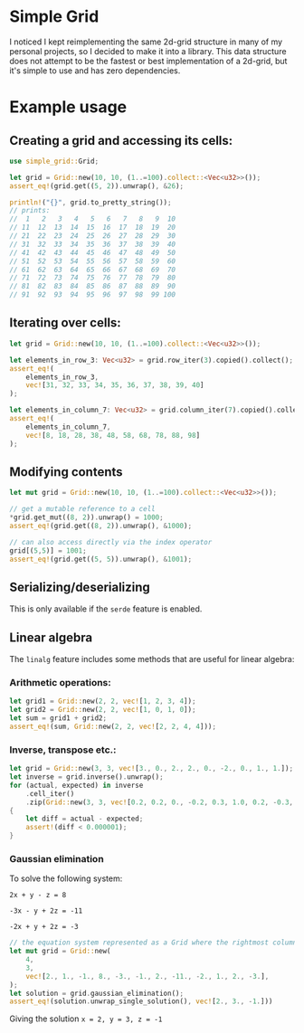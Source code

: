 # Simple Grid

I noticed I kept reimplementing the same 2d-grid structure in many of my personal projects, so I decided to make it into a library. This data structure does not attempt to be the fastest or best implementation of a 2d-grid, but it's simple to use and has zero dependencies.

# Example usage

## Creating a grid and accessing its cells:

```rust
use simple_grid::Grid;

let grid = Grid::new(10, 10, (1..=100).collect::<Vec<u32>>());
assert_eq!(grid.get((5, 2)).unwrap(), &26);

println!("{}", grid.to_pretty_string());
// prints:
//  1   2   3   4   5   6   7   8   9  10
// 11  12  13  14  15  16  17  18  19  20
// 21  22  23  24  25  26  27  28  29  30
// 31  32  33  34  35  36  37  38  39  40
// 41  42  43  44  45  46  47  48  49  50
// 51  52  53  54  55  56  57  58  59  60
// 61  62  63  64  65  66  67  68  69  70
// 71  72  73  74  75  76  77  78  79  80
// 81  82  83  84  85  86  87  88  89  90
// 91  92  93  94  95  96  97  98  99 100
```

## Iterating over cells:

```rust
let grid = Grid::new(10, 10, (1..=100).collect::<Vec<u32>>());

let elements_in_row_3: Vec<u32> = grid.row_iter(3).copied().collect();
assert_eq!(
    elements_in_row_3,
    vec![31, 32, 33, 34, 35, 36, 37, 38, 39, 40]
);

let elements_in_column_7: Vec<u32> = grid.column_iter(7).copied().collect();
assert_eq!(
    elements_in_column_7,
    vec![8, 18, 28, 38, 48, 58, 68, 78, 88, 98]
);
```

## Modifying contents

```rust
let mut grid = Grid::new(10, 10, (1..=100).collect::<Vec<u32>>());

// get a mutable reference to a cell
*grid.get_mut((8, 2)).unwrap() = 1000;
assert_eq!(grid.get((8, 2)).unwrap(), &1000);

// can also access directly via the index operator
grid[(5,5)] = 1001;
assert_eq!(grid.get((5, 5)).unwrap(), &1001);
```

## Serializing/deserializing

This is only available if the `serde` feature is enabled.

## Linear algebra

The `linalg` feature includes some methods that are useful for linear algebra:

### Arithmetic operations:

```rust
let grid1 = Grid::new(2, 2, vec![1, 2, 3, 4]);
let grid2 = Grid::new(2, 2, vec![1, 0, 1, 0]);
let sum = grid1 + grid2;
assert_eq!(sum, Grid::new(2, 2, vec![2, 2, 4, 4]));
```

### Inverse, transpose etc.:

```rust
let grid = Grid::new(3, 3, vec![3., 0., 2., 2., 0., -2., 0., 1., 1.]);
let inverse = grid.inverse().unwrap();
for (actual, expected) in inverse
    .cell_iter()
    .zip(Grid::new(3, 3, vec![0.2, 0.2, 0., -0.2, 0.3, 1.0, 0.2, -0.3, 0.]).cell_iter())
{
    let diff = actual - expected;
    assert!(diff < 0.000001);
}
```

### Gaussian elimination

To solve the following system:

`2x + y - z = 8`

`-3x - y + 2z = -11`

`-2x + y + 2z = -3`

```rust
// the equation system represented as a Grid where the rightmost column is the right side of the equal signs
let mut grid = Grid::new(
    4,
    3,
    vec![2., 1., -1., 8., -3., -1., 2., -11., -2., 1., 2., -3.],
);
let solution = grid.gaussian_elimination();
assert_eq!(solution.unwrap_single_solution(), vec![2., 3., -1.]))
```

Giving the solution
`x = 2, y = 3, z = -1`
